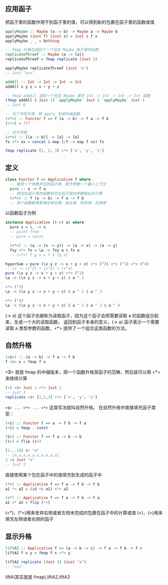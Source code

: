 ## 应用函子
把函子里的函数作用于到函子里的值，可以得到新的包裹在函子里的函数或值

```Haskell
applyMaybe :: Maybe (a -> b) -> Maybe a -> Maybe b
applyMaybe (Just f) (Just x) = Just $ f x
applyMaybe _ _ = Nothing

-- fmap 升格后返回了一个包在 Maybe 函子里的函数
replicateThreeF :: Maybe (a -> [a])
replicateThreeF = fmap replicate (Just 3)

applyMaybe replicateThreeF (Just 'x')
-- Just "xxx"

addAll :: Int -> Int -> Int -> Int
addAll x y z = x + y + z

-- fmap addAll 返回一个包在 Maybe 里的 Int -> Int -> Int -> Int 函数
(fmap addAll $ Just 1) `applyMaybe` Just 2 `applyMaybe` Just 3
-- Just 6

-- 为了书写方便，把 apply 写成中缀函数
(<*>) :: Functor f => f (a -> b) -> f a -> f b
(<*>) = ???

-- 对于列表
(<*>) :: [(a -> b)] -> [a] -> [b]
fs <*> xs = concat & map (/f -> map f xs) fs

fmap replicate [1, 2, 3] <*> ['x', 'y', 'z']
```

## 定义
```Haskell
class Functor f => Applicative f where
  -- 接受一个参数并包到函子里，赋予参数一个最小上下文
  pure :: a -> f a
  -- 把包在函子里的函数和包在函子里的参数取出并计算
  (<*>) :: f (a -> b) -> f a -> f b
  -- 两个函数都需要满足单位律、组合律、同态律、互换律
```
以函数函子为例
```haskell
instance Applicative ((->) a) where
  pure x = \_ -> x
  -- point free
  -- pure = const

  (<*>) :: (a -> (x -> y)) -> (a -> x) -> (a -> y)
  fxy <*> fx = \a -> fxy a $ fx a
  -- (<*>) f g x = f x (g x)

hyperSum = pure (\x y z -> x + y + z) <*> (^2) <*> (^3) <*> (^4)
-- \x -> (x^2) + (x^3) + (x^4)
pure (\x y z -> x + y + z) <*> (^2)
\a -> (\x y z -> x + y + z) $ a ^ 2

<*> (^3)
\a -> (\x y z -> x + y + z) $ a ^ 2 $ a ^ 3

<*> (^4)
\a -> (\x y z -> x + y + z) $ a ^ 2 $ a ^ 3 $ a ^ 4
```
(-> a) 这个函子也被称为读取函子，因为这个函子会把需要读取 a 的函数组合起来，生成一个大的读取函数。
返回到函子本身的意义，(-> a) 函子表示一个需要读取 a 类型参数的函数，<\*> 提供了一个组合这类函数的方法。

## 自然升格
```haskell
(<$>) :: (a -> b) -> f a -> f b
f <$> x = fmap f x
```
<$> 就是 fmap 的中缀版本，把一个函数升格至函子的范畴，然后就可以用 <\*> 来继续计算
```haskell
(+) <$> Just 1 <*> Just 2
-- Just 3
replicate <$> [1,2,3] <*> ['x', 'y', 'z']
```
`<$> ... <*> ... <*>`
这类写法就叫自然升格。
在自然升格中直接填充函子类型：
```haskell
(<$) :: Functor f => a -> f b -> f a
(<$) = fmap . const

($>) :: Functor f => f a -> b -> b
($>) = flip ($>)
```
```haskell
[1...10] $> "a"
-- [a,a,a,a,a,a,a,a,a,a]
3 <$ Just "x"
-- Just 3
```
直接使用某个包在函子中的值填充到生成的函子中
```haskell
(*>) :: Applicative f => f a -> f b -> f b
a1 *> a2 = (id <$ a1) <*> a2

(<*) :: Applicative f => f a -> f b -> f a
a1 <* a2 = flip (*>)
```
(<\*)、(\*>)用来舍弃右侧或者左侧未完成的包裹在函子中的计算或值
(<$)、($>)用来填充左侧或者右侧的函子

## 显示升格
```haskell
liftA2 :: Applicative f => (a -> b -> c) -> f a -> f b -> f c
liftA2 f x y = fmap f x <*> y
```
```haskell
liftA2 replicate (Just 3) (Just "x")
-- "xxx"
```

liftA(其实就是 fmap),liftA2,liftA3
